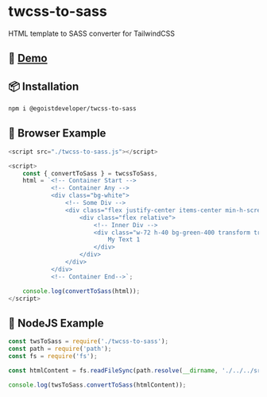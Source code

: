 # twcss-to-sass
HTML template to SASS converter for TailwindCSS

## 🚀 **[Demo](https://egoistdeveloper.github.io/twcss-to-sass/)**



## 📦 Installation
```bash
npm i @egoistdeveloper/twcss-to-sass
```

## 🔰 Browser Example

```javascript
<script src="./twcss-to-sass.js"></script>

<script>
    const { convertToSass } = twcssToSass,
    html = `<!-- Container Start -->
            <!-- Container Any -->
            <div class="bg-white">
                <!-- Some Div -->
                <div class="flex justify-center items-center min-h-screen min-w-full">
                    <div class="flex relative">
                        <!-- Inner Div -->
                        <div class="w-72 h-40 bg-green-400 transform transition-all skew-x-12 -skew-y-12 absolute rounded-lg">
                            My Text 1
                        </div>
                    </div>
                </div>
            </div>
            <!-- Container End-->`;

    console.log(convertToSass(html));
</script>
```

## 🔰 NodeJS Example

```javascript
const twsToSass = require('./twcss-to-sass');
const path = require('path');
const fs = require('fs');

const htmlContent = fs.readFileSync(path.resolve(__dirname, './../../src/data/mock3.html'), 'UTF-8');

console.log(twsToSass.convertToSass(htmlContent));

```